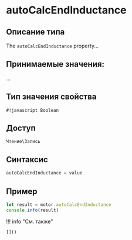 # autoCalcEndInductance

## Описание типа
The `autoCalcEndInductance` property...

## Принимаемые значения:
...

## Тип значения свойства
`#!javascript Boolean`

## Доступ
`Чтение\Запись`

## Синтаксис
```javascript
autoCalcEndInductance = value
```

## Пример
```javascript linenums="1"
let result = motor.autoCalcEndInductance
console.info(result)
```

!!! info "См. также"

    []()

